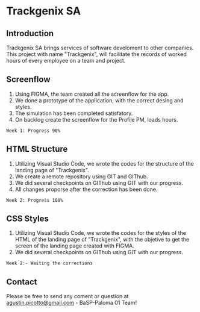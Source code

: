 # Trackgenix SA
## Introduction
Trackgenix SA brings services of software develoment to other companies.
This project with name "Trackgenix", will facilitate the records of worked hours of every employee on a team and project.

## Screenflow
1. Using FIGMA, the team created all the screenflow for the app.
2. We done a prototype of the application, with the correct desing and styles.
3. The simulation has been completed satisfatory.
4. On backlog create the screenflow for the Profile PM, loads hours.
```
Week 1: Progress 90%
```
## HTML Structure
1. Utilizing Visual Studio Code, we wrote the codes for the structure of the landing page of "Trackgenix".
2. We create a remote repository using GIT and GIThub.
3. We did several checkpoints on GIThub using GIT with our progress.
4. All changes proporse after the correction has been done.
```
Week 2: Progress 100%
```
## CSS Styles
1. Utilizing Visual Studio Code, we wrote the codes for the styles of the HTML of the landing page of "Trackgenix", with the objetive to get the screen of the landing page created with FIGMA.
2. We did several checkpoints on GIThub using GIT with our progress.
``` 
Week 2:- Waiting the corrections
```
## Contact
Please be free to send any coment or question at agustin.picotto@gmail.com - BaSP-Paloma 01 Team!